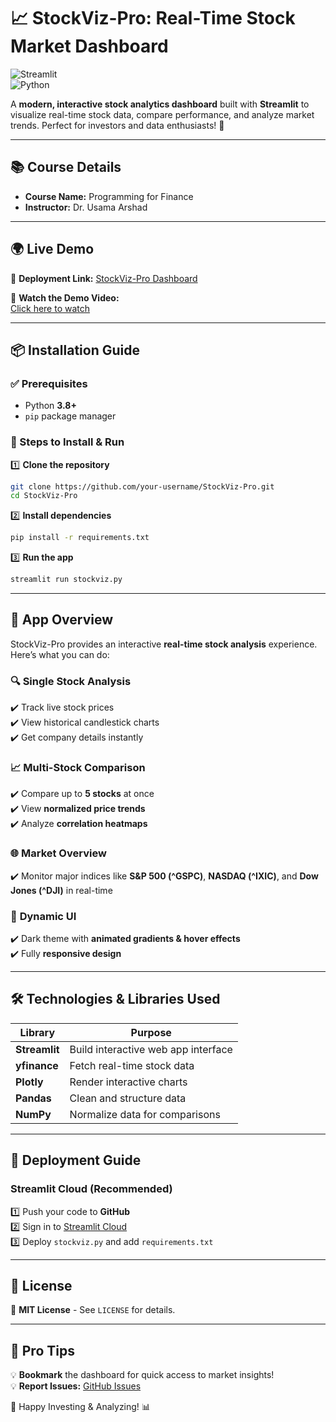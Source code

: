 # 📈 StockViz-Pro: Real-Time Stock Market Dashboard

![Streamlit](https://img.shields.io/badge/Streamlit-FF4B4B?style=for-the-badge&logo=Streamlit&logoColor=white)  
![Python](https://img.shields.io/badge/Python-3.8%2B-blue?style=for-the-badge&logo=python)

A **modern, interactive stock analytics dashboard** built with **Streamlit** to visualize real-time stock data, compare performance, and analyze market trends. Perfect for investors and data enthusiasts! 🚀

---

## 📚 Course Details
- **Course Name:** Programming for Finance  
- **Instructor:** Dr. Usama Arshad  

---

## 🌍 Live Demo
🔗 **Deployment Link:** [StockViz-Pro Dashboard](https://stockviz-pro-vaurtc4svmmjmmb6sxg2ac.streamlit.app/) 

🎥 **Watch the Demo Video:**  
[Click here to watch](https://github.com/your-username/StockViz-Pro/blob/main/demo.mp4)


---

## 📦 Installation Guide

### ✅ Prerequisites
- Python **3.8+**
- `pip` package manager

### 📌 Steps to Install & Run
1️⃣ **Clone the repository**
   ```bash
   git clone https://github.com/your-username/StockViz-Pro.git
   cd StockViz-Pro
   ```
2️⃣ **Install dependencies**
   ```bash
   pip install -r requirements.txt
   ```
3️⃣ **Run the app**
   ```bash
   streamlit run stockviz.py
   ```

---

## 🚀 App Overview
StockViz-Pro provides an interactive **real-time stock analysis** experience. Here’s what you can do:

### 🔍 **Single Stock Analysis**
✔️ Track live stock prices  
✔️ View historical candlestick charts  
✔️ Get company details instantly  

### 📈 **Multi-Stock Comparison**
✔️ Compare up to **5 stocks** at once  
✔️ View **normalized price trends**  
✔️ Analyze **correlation heatmaps**  

### 🌐 **Market Overview**
✔️ Monitor major indices like **S&P 500 (^GSPC)**, **NASDAQ (^IXIC)**, and **Dow Jones (^DJI)** in real-time  

### 🎨 **Dynamic UI**
✔️ Dark theme with **animated gradients & hover effects**  
✔️ Fully **responsive design**  

---

## 🛠️ Technologies & Libraries Used

| Library    | Purpose                                      |
|------------|----------------------------------------------|
| **Streamlit**  | Build interactive web app interface       |
| **yfinance**   | Fetch real-time stock data               |
| **Plotly**     | Render interactive charts                |
| **Pandas**     | Clean and structure data                 |
| **NumPy**      | Normalize data for comparisons           |

---

## 🚀 Deployment Guide
### **Streamlit Cloud (Recommended)**
1️⃣ Push your code to **GitHub**  
2️⃣ Sign in to [Streamlit Cloud](https://share.streamlit.io/)  
3️⃣ Deploy `stockviz.py` and add `requirements.txt`  

---

## 📜 License
📄 **MIT License** - See `LICENSE` for details.

---

## 🌟 Pro Tips
💡 **Bookmark** the dashboard for quick access to market insights!  
💡 **Report Issues:** [GitHub Issues](https://github.com/your-username/StockViz-Pro/issues)  

🚀 Happy Investing & Analyzing! 📊

